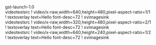 gst-launch-1.0 \
   videotestsrc ! video/x-raw,width=640,height=480,pixel-aspect-ratio=1/1 \
     ! textoverlay text=Hello font-desc=72 ! xvimagesink \
   videotestsrc ! video/x-raw,width=320,height=480,pixel-aspect-ratio=2/1 \
     ! textoverlay text=Hello font-desc=72 ! xvimagesink \
   videotestsrc ! video/x-raw,width=640,height=240,pixel-aspect-ratio=1/2 \
     ! textoverlay text=Hello font-desc=72 ! xvimagesink
```
